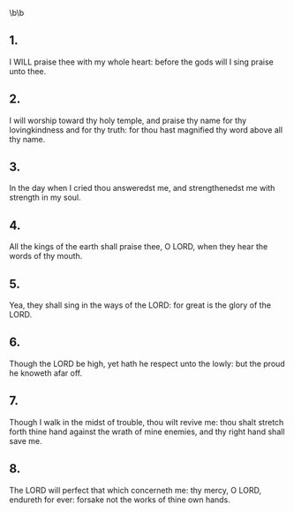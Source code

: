 \b\b
## 1.
I WILL praise thee with my whole heart: before the gods will I sing praise unto thee.
## 2.
I will worship toward thy holy temple, and praise thy name for thy lovingkindness and for thy truth: for thou hast magnified thy word above all thy name.
## 3.
In the day when I cried thou answeredst me, and strengthenedst me with strength in my soul.
## 4.
All the kings of the earth shall praise thee, O LORD, when they hear the words of thy mouth.
## 5.
Yea, they shall sing in the ways of the LORD: for great is the glory of the LORD.
## 6.
Though the LORD be high, yet hath he respect unto the lowly: but the proud he knoweth afar off.
## 7.
Though I walk in the midst of trouble, thou wilt revive me: thou shalt stretch forth thine hand against the wrath of mine enemies, and thy right hand shall save me.
## 8.
The LORD will perfect that which concerneth me: thy mercy, O LORD, endureth for ever: forsake not the works of thine own hands.
